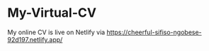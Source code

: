 # My-Virtual-CV
My online CV is live on Netlify via https://cheerful-sifiso-ngobese-92d197.netlify.app/
